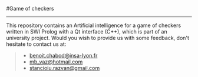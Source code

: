 #Game of checkers
__________________
This repository contains an Artificial intelligence for a game of checkers written in SWI Prolog with a Qt interface (C++), which is part of an university project. 
Would you wish to provide us with some feedback, don't hesitate to contact us at: 
 > - benoit.chabod@insa-lyon.fr <br />
 > - mb_vaz@hotmail.com <br />
 > - stancioiu.razvan@gmail.com <br />